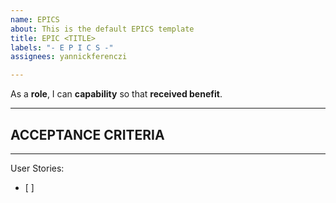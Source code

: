 ```yaml
---
name: EPICS
about: This is the default EPICS template
title: EPIC <TITLE>
labels: "- E P I C S -"
assignees: yannickferenczi

---
```


As a **role**, I can **capability** so that **received benefit**.

---
ACCEPTANCE CRITERIA
- 

---
User Stories:
- [ ]
